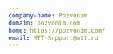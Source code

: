 ```yaml
---
company-name: Pozvonim
domain: pozvonim.com
home: https://pozvonim.com/
email: MTT-Support@mtt.ru
---
```





